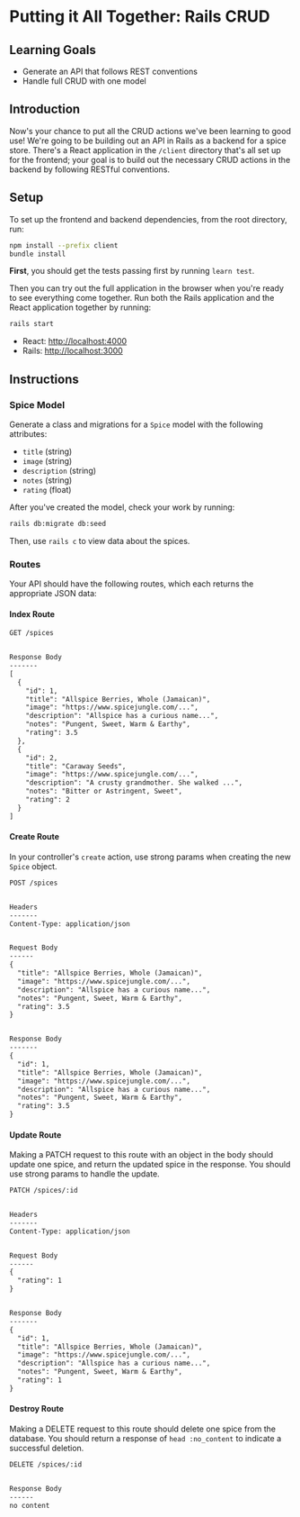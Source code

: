 # Putting it All Together: Rails CRUD

## Learning Goals

- Generate an API that follows REST conventions
- Handle full CRUD with one model

## Introduction

Now's your chance to put all the CRUD actions we've been learning to good use!
We're going to be building out an API in Rails as a backend for a spice store.
There's a React application in the `/client` directory that's all set up for the
frontend; your goal is to build out the necessary CRUD actions in the backend by
following RESTful conventions.

## Setup

To set up the frontend and backend dependencies, from the root directory, run:

```sh
npm install --prefix client
bundle install
```

**First**, you should get the tests passing first by running `learn test`.

Then you can try out the full application in the browser when you're ready to
see everything come together. Run both the Rails application and the React
application together by running:

```sh
rails start
```

- React: [http://localhost:4000](http://localhost:4000)
- Rails: [http://localhost:3000](http://localhost:3000)

## Instructions

### Spice Model

Generate a class and migrations for a `Spice` model with the following attributes:

- `title` (string)
- `image` (string)
- `description` (string)
- `notes` (string)
- `rating` (float)

After you've created the model, check your work by running:

```sh
rails db:migrate db:seed
```

Then, use `rails c` to view data about the spices.

### Routes

Your API should have the following routes, which each returns the appropriate
JSON data:

#### Index Route

```txt
GET /spices


Response Body
-------
[
  {
    "id": 1,
    "title": "Allspice Berries, Whole (Jamaican)",
    "image": "https://www.spicejungle.com/...",
    "description": "Allspice has a curious name...",
    "notes": "Pungent, Sweet, Warm & Earthy",
    "rating": 3.5
  },
  {
    "id": 2,
    "title": "Caraway Seeds",
    "image": "https://www.spicejungle.com/...",
    "description": "A crusty grandmother. She walked ...",
    "notes": "Bitter or Astringent, Sweet",
    "rating": 2
  }
]
```

#### Create Route

In your controller's `create` action, use strong params when creating the new
`Spice` object.

```txt
POST /spices


Headers
-------
Content-Type: application/json


Request Body
------
{
  "title": "Allspice Berries, Whole (Jamaican)",
  "image": "https://www.spicejungle.com/...",
  "description": "Allspice has a curious name...",
  "notes": "Pungent, Sweet, Warm & Earthy",
  "rating": 3.5
}


Response Body
-------
{
  "id": 1,
  "title": "Allspice Berries, Whole (Jamaican)",
  "image": "https://www.spicejungle.com/...",
  "description": "Allspice has a curious name...",
  "notes": "Pungent, Sweet, Warm & Earthy",
  "rating": 3.5
}
```

#### Update Route

Making a PATCH request to this route with an object in the body should update
one spice, and return the updated spice in the response. You should use strong
params to handle the update.

```txt
PATCH /spices/:id


Headers
-------
Content-Type: application/json


Request Body
------
{
  "rating": 1
}


Response Body
-------
{
  "id": 1,
  "title": "Allspice Berries, Whole (Jamaican)",
  "image": "https://www.spicejungle.com/...",
  "description": "Allspice has a curious name...",
  "notes": "Pungent, Sweet, Warm & Earthy",
  "rating": 1
}
```

#### Destroy Route

Making a DELETE request to this route should delete one spice from the database.
You should return a response of `head :no_content` to indicate a successful
deletion.

```txt
DELETE /spices/:id


Response Body
------
no content
```

